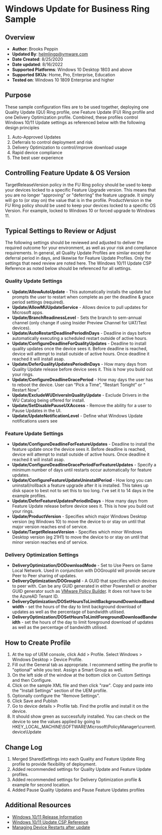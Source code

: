 # Windows Update for Business Ring Sample

## Overview
- **Author**: Brooks Peppin
- **Updated By**: helmlingp@vmware.com
- **Date Created**: 8/25/2020
- **Date updated**: 8/16/2022
- **Supported Platforms**: Windows 10 Desktop 1803 and above 
- **Supported SKUs**: Home, Pro, Enterprise, Education
- **Tested on**: Windows 10 1809 Enterprise and higher

## Purpose 
These sample configuration files are to be used together, deploying one Quality Update (QU) Ring profile, one Feature Update (FU) Ring profile and one Delivery Optimization profile. Combined, these profiles control Windows 10/11 Update settings as referenced below with the following design principles
1. Auto-Approved Updates
2. Deferrals to control deployment and risk
3. Delivery Optimization to control/improve download usage
4. Rapid device compliance
5. The best user experience

## Controlling Feature Update & OS Version
TargetReleaseVersion policy in the FU Ring policy should be used to keep your devices locked to a specific Feature Upgrade version. This means that you are no longer "approving" or "deferring" the feature upgrade. It simply will go to (or stay on) the value that is in the profile. ProductVersion in the FU Ring policy should be used to keep your devices locked to a specific OS Version. For example, locked to Windows 10 or forced upgrade to Windows 11.

## Typical Settings to Review or Adjust
The following settings should be reviewed and adjusted to deliver the required outcome for your environment, as well as your risk and compliance requirements. In general, all Quality Update Profiles are similar except for deferral period in days, and likewise for Feature Update Profiles.
Only the settings that need review are noted here. The Windows 10/11 Update CSP Reference as noted below should be referenced for all settings.

### Quality Update Settings
- **Update/AllowAutoUpdate** - This automatically installs the update but prompts the user to restart when complete as per the deadline & grace period settings (required).
- **Update/AllowMUUpdateService** - Allows device to pull updates for Microsoft apps.
- **Update/BranchReadinessLevel** - Sets the branch to sem-annual channel (only change if using Insider Preview Channel for UAT/Test devices).
- **Update/AutoRestartDeadlinePeriodInDays** - Deadline in days before automatically executing a scheduled restart outside of active hours.
- **Update/ConfigureDeadlineForQualityUpdates** - Deadline to install quality updates once the device sees it. Before deadline is reached, device will attempt to install outside of active hours. Once deadline it reached it will install asap.
- **Update/DeferQualityUpdatesPeriodInDays** - How many days from Quality Update release before device sees it. This is how you build out your rings. 
- **Update/ConfigureDeadlineGracePeriod** - How may days the user has to reboot the device. User can “Pick a Time”, “Restart Tonight”  or “ Restart Now”.
- **Update/ExcludeWUDriversInQualityUpdate** - Exclude Drivers in the WU Catalog being offered for install. 
- **Update/SetDisablePauseUXAccess** - Remove the ability for a user to Pause Updates in the UI.
- **Update/UpdateNotificationLevel** - Define what Windows Update notifications users see

### Feature Update Settings
- **Update/ConfigureDeadlineForFeatureUpdates** - Deadline to install the feature update once the device sees it. Before deadline is reached, device will attempt to install outside of active hours. Once deadline it reached it will install asap.
- **Update/ConfigureDeadlineGracePeriodForFeatureUpdates** - Specify a minimum number of days until restarts occur automatically for feature updates.
- **Update/ConfigureFeatureUpdateUninstallPeriod** - How long you can uninstall/rollback a feature upgrade after it is installed. This takes up disk space to best not to set this to too long. I've set it to 14 days in the example profiles. 
- **Update/DeferFeatureUpdatesPeriodInDays** - How many days from Feature Update release before device sees it. This is how you build out your rings.
- **Update/ProductVersion** - Specifies which major Windows Desktop version (eg Windows 10) to move the device to or stay on until that major version reaches end of service.
- **Update/TargetReleaseVersion** - Specifies which minor Windows Desktop version (eg 21H1) to move the device to or stay on until that minor version reaches end of service.

### Delivery Optimization Settings
- **DeliveryOptimization/DODownloadMode** - Set to Use Peers on Same Local Network. Used in conjunction with DOGroupId will provide secure Peer to Peer sharing of updates.
- **DeliveryOptimization/DOGroupId** - A GUID that specifies which devices to peer with. Can be any GUID generated in either Powershell or another GUID generator such as [VMware Policy Builder](https://vmwarepolicybuilder.com/). It does not have to be the AzureAD Tenant ID.
- **DeliveryOptimization/DOSetHoursToLimitBackgroundDownloadBandwidth** - set the hours of the day to limit background download of updates as well as the percentage of bandwidth utilised.
- **DeliveryOptimization/DOSetHoursToLimitForegroundDownloadBandwidth** - set the hours of the day to limit foreground download of updates as well as the percentage of bandwidth utilised.

## How to Create Profile
1. At the top of UEM console, click Add > Profile. Select Windows > Windows Desktop > Device Profile. 
2. Fill out the General tab as appropriate. I recommend setting the profile to "optional" while you test. Assign a Smart Group as well.
3. On the left side of the window at the bottom click on Custom Settings and then Configure.
4. Click on the sample XML file and then click "raw". Copy and paste into the "Install Settings" section of the UEM profile. 
5. Optionally configure the "Remove Settings". 
6. Click Save and Publish
7. Go to device details > Profile tab. Find the profile and install it on the device.
8. It should show green as successfully installed. You can check on the device to see the values applied by going to HKEY_LOCAL_MACHINE\SOFTWARE\Microsoft\PolicyManager\current\device\Update

## Change Log
1. Merged SharedSettings into each Quality and Feature Update Ring profile to provide flexibility of deployment.
2. Added recommended settings for Quality Update and Feature Update profiles.
3. Added recommended settings for Delivery Optimization profile & example for second location.
4. Added Pause Quality Updates and Pause Feature Updates profiles

## Additional Resources
* [Windows 10/11 Release Information](https://docs.microsoft.com/en-us/windows/release-information/)
* [Windows 10/11 Update CSP Reference](https://docs.microsoft.com/en-us/windows/client-management/mdm/policy-csp-update)
* [Managing Device Restarts after update](https://docs.microsoft.com/en-us/windows/deployment/update/waas-restart)
